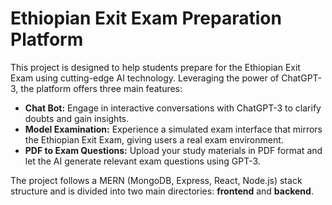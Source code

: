 # Ethiopian Exit Exam Preparation Platform

This project is designed to help students prepare for the Ethiopian Exit Exam using cutting-edge AI technology. Leveraging the power of ChatGPT-3, the platform offers three main features:

- **Chat Bot:** Engage in interactive conversations with ChatGPT-3 to clarify doubts and gain insights.
- **Model Examination:** Experience a simulated exam interface that mirrors the Ethiopian Exit Exam, giving users a real exam environment.
- **PDF to Exam Questions:** Upload your study materials in PDF format and let the AI generate relevant exam questions using GPT-3.

The project follows a MERN (MongoDB, Express, React, Node.js) stack structure and is divided into two main directories: **frontend** and **backend**.

